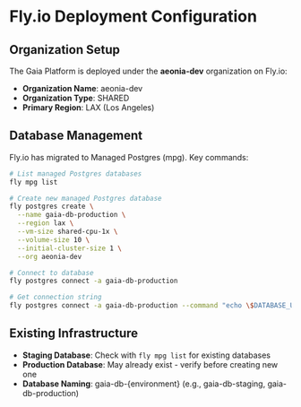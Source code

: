 # Fly.io Deployment Configuration

## Organization Setup
The Gaia Platform is deployed under the **aeonia-dev** organization on Fly.io:
- **Organization Name**: aeonia-dev
- **Organization Type**: SHARED
- **Primary Region**: LAX (Los Angeles)

## Database Management
Fly.io has migrated to Managed Postgres (mpg). Key commands:

```bash
# List managed Postgres databases
fly mpg list

# Create new managed Postgres database
fly postgres create \
  --name gaia-db-production \
  --region lax \
  --vm-size shared-cpu-1x \
  --volume-size 10 \
  --initial-cluster-size 1 \
  --org aeonia-dev

# Connect to database
fly postgres connect -a gaia-db-production

# Get connection string
fly postgres connect -a gaia-db-production --command "echo \$DATABASE_URL"
```

## Existing Infrastructure
- **Staging Database**: Check with `fly mpg list` for existing databases
- **Production Database**: May already exist - verify before creating new one
- **Database Naming**: gaia-db-{environment} (e.g., gaia-db-staging, gaia-db-production)